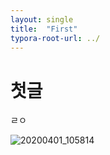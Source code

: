 ```yaml
---
layout: single
title:  "First"
typora-root-url: ../
---
```



# 첫글

ㄹㅇ

![20200401_105814](C:\Users\dufma\1T6.github.io\images\2023-06-22-first\20200401_105814.jpg)
